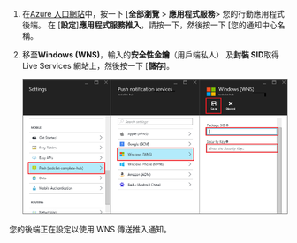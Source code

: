 
1. 在[Azure 入口網站](https://portal.azure.com/)中，按一下 [**全部瀏覽** > **應用程式服務**> 您的行動應用程式後端。 在 [**設定**]**應用程式服務推入**，請按一下，然後按一下 [您的通知中心名稱。

2. 移至**Windows (WNS)**，輸入的**安全性金鑰**（用戶端私人） 及**封裝 SID**取得 Live Services 網站上，然後按一下 [**儲存**]。

    ![在入口網站設定 WNS 索引鍵](./media/app-service-mobile-configure-wns/mobile-push-wns-credentials.png)

您的後端正在設定以使用 WNS 傳送推入通知。
